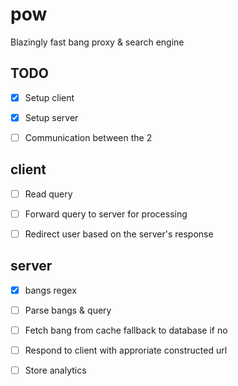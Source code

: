# pow
Blazingly fast bang proxy &amp; search engine


## TODO
- [x] Setup client
- [x] Setup server
- [ ] Communication between the 2 


## client
- [ ] Read query
- [ ] Forward query to server for processing
- [ ] Redirect user based on the server's response


## server
- [x] bangs regex
- [ ] Parse bangs & query
- [ ] Fetch bang from cache fallback to database if no  
- [ ] Respond to client with approriate constructed url 
- [ ] Store analytics


